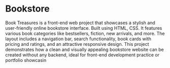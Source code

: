 # Bookstore
Book Treasures is a front-end web project that showcases a stylish and user-friendly online bookstore interface. Built using HTML, CSS. It features various book categories like bestsellers, fiction, new arrivals, and more. The layout includes a navigation bar, search functionality, book cards with pricing and ratings, and an attractive responsive design. This project demonstrates how a clean and visually appealing bookstore website can be created without any backend, ideal for front-end development practice or portfolio showcasin
